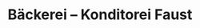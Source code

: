 ---
title: "Bäckerei – Konditorei Faust"
url: /weinboehla/baeckerei-konditorei-faust/
shop: Bäckerei
---